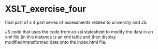 # XSLT_exercise_four
final part of a 4 part series of assessments related to university and JS.

JS code that uses the code from an xsl stylesheet to modify the data in an xml file (in this instance is an xml table and then display modified/transformed data onto the index.html file.
